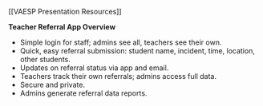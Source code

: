
[[VAESP Presentation Resources]]

**Teacher Referral App Overview**

- Simple login for staff; admins see all, teachers see their own.
- Quick, easy referral submission: student name, incident, time, location, other students.
- Updates on referral status via app and email.
- Teachers track their own referrals; admins access full data.
- Secure and private.
- Admins generate referral data reports.